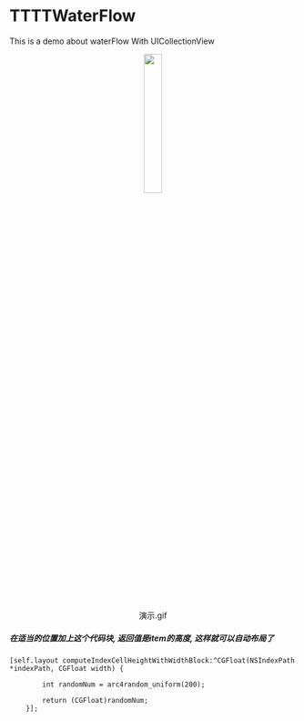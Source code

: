 # TTTTWaterFlow
This is a demo about waterFlow With UICollectionView


<center>
<img src="https://raw.githubusercontent.com/DreamFlyingCow/TTWaterFlow/master/演示.gif" width="25%" height="25%" />
</center>

<center>
演示.gif
</center>



##### 在适当的位置加上这个代码块, 返回值是item的高度, 这样就可以自动布局了
```
[self.layout computeIndexCellHeightWithWidthBlock:^CGFloat(NSIndexPath *indexPath, CGFloat width) {
        
        int randomNum = arc4random_uniform(200);
        
        return (CGFloat)randomNum;
    }];


```
